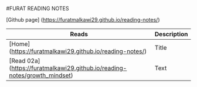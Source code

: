 #FURAT READING NOTES

[Github page] (https://furatmalkawi29.github.io/reading-notes/)

| Reads                                                                      | Description |
| -------------------------------------------------------------------------- | ----------- |
| [Home] (https://furatmalkawi29.github.io/reading-notes/)                   | Title       |
| [Read 02a] (https://furatmalkawi29.github.io/reading-notes/growth_mindset) | Text        |


